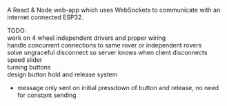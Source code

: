 A React &amp; Node web-app which uses WebSockets to communicate with an internet connected ESP32. <br>

TODO: <br>
work on 4 wheel independent drivers and proper wiring<br>
handle concurrent connections to same rover or independent rovers <br>
solve ungraceful disconnect so server knows when client disconnects <br>
speed slider <br>
turning buttons <br>
design button hold and release system <br>
 - message only sent on initial pressdown of button and release, no need for constant sending <br>
